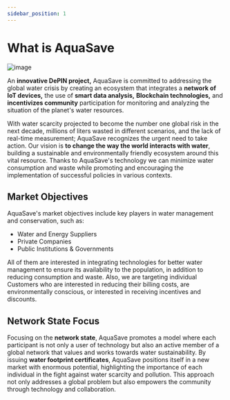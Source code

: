 ```yaml
---
sidebar_position: 1
---
```


# What is AquaSave

![image](/img/getting-started/what-is-aquasave.png)

An **innovative DePIN project,** AquaSave is committed to addressing the global water crisis by creating an ecosystem that integrates a **network of IoT devices,** the use of **smart data analysis,** **Blockchain technologies,** and **incentivizes community** participation for monitoring and analyzing the situation of the planet's water resources.

With water scarcity projected to become the number one global risk in the next decade, millions of liters wasted in different scenarios, and the lack of real-time measurement; AquaSave recognizes the urgent need to take action. Our vision is **to change the way the world interacts with water**, building a sustainable and environmentally friendly ecosystem around this vital resource. Thanks to AquaSave's technology we can minimize water consumption and waste while promoting and encouraging the implementation of successful policies in various contexts.

## Market Objectives

AquaSave's market objectives include key players in water management and conservation, such as:

- Water and Energy Suppliers
- Private Companies
- Public Institutions & Governments

All of them are interested in integrating technologies for better water management to ensure its availability to the population, in addition to reducing consumption and waste. Also, we are targeting individual Customers who are interested in reducing their billing costs, are environmentally conscious, or interested in receiving incentives and discounts.

## Network State Focus

Focusing on the **network state**, AquaSave promotes a model where each participant is not only a user of technology but also an active member of a global network that values and works towards water sustainability. By issuing **water footprint certificates**, AquaSave positions itself in a new market with enormous potential, highlighting the importance of each individual in the fight against water scarcity and pollution. This approach not only addresses a global problem but also empowers the community through technology and collaboration.